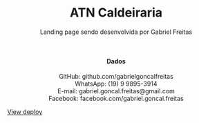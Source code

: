<h1 align="center">ATN Caldeiraria</h1>

<p align="center">Landing page sendo desenvolvida por Gabriel Freitas</p>
<br>
<h4 align="center">Dados</h4>
<p align="center">
  GitHub: github.com/gabrielgoncalfreitas <br>
  WhatsApp: (19) 9 9895-3914 <br>
  E-mail: gabriel.goncal.freitas@gmail.com <br>
  Facebook: facebook.com/gabriel.goncal.freitas <br>
</p>

<a href="https://gabrielgoncalfreitas.github.io/atncaldeiraria/">View deploy</a>
